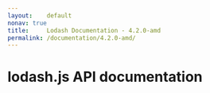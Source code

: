 ```yaml
---
layout:    default
nonav: true
title:     Lodash Documentation - 4.2.0-amd
permalink: /documentation/4.2.0-amd/
---
```

# lodash.js API documentation

<!-- div class="toc-container" -->

<!-- /div -->

<!-- div class="doc-container" -->

<!-- /div -->

 [1]: # "Jump back to the TOC."
